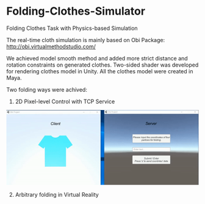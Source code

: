 # Folding-Clothes-Simulator
Folding Clothes Task with Physics-based Simulation

The real-time cloth simulation is mainly based on Obi Package: http://obi.virtualmethodstudio.com/

We achieved model smooth method and added more strict distance and rotation constraints on generated clothes. 
Two-sided shader was developed for rendering clothes model in Unity. All the clothes model were created in Maya.

Two folding ways were achived:
1. 2D Pixel-level Control with TCP Service

![ClothesVR](https://github.com/Duotun/Folding-Clothes-Simulator/blob/main/Demos/ClothesTCP.gif)

2. Arbitrary folding in Virtual Reality
